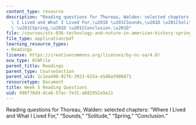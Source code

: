 ```yaml
---
content_type: resource
description: "Reading questions for Thoreau, Walden: selected chapters: \u201CWhere\
  \ I Lived and What I Lived For,\u201D \u201CSounds,\u201D \u201CSolitude,\u201D\
  \ \u201CSpring,\u201D \u201CConclusion.\u201D"
file: /courses/sts-036-technology-and-nature-in-american-history-spring-2008/990f78dddca657ac7e31a682952a5e11_quest5.pdf
file_type: application/pdf
learning_resource_types:
- Readings
license: https://creativecommons.org/licenses/by-nc-sa/4.0/
ocw_type: OCWFile
parent_title: Readings
parent_type: CourseSection
parent_uid: 1c1ea490-92fb-3923-615a-e5d6a5906671
resourcetype: Document
title: Week 5 Reading Questions
uid: 990f78dd-dca6-57ac-7e31-a682952a5e11
---
```

Reading questions for Thoreau, Walden: selected chapters: “Where I Lived and What I Lived For,” “Sounds,” “Solitude,” “Spring,” “Conclusion.”